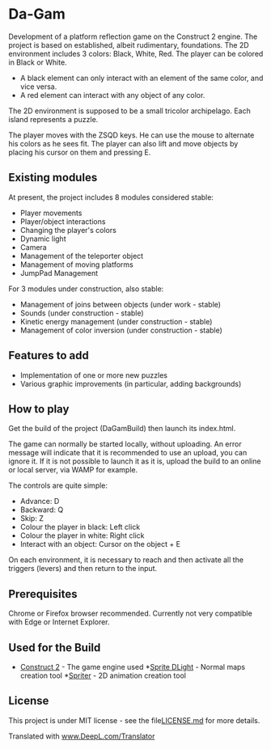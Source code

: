 # Da-Gam

Development of a platform reflection game on the Construct 2 engine. The project is based on established, albeit rudimentary, foundations. The 2D environment includes 3 colors: Black, White, Red. The player can be colored in Black or White. 

- A black element can only interact with an element of the same color, and vice versa.
- A red element can interact with any object of any color.

The 2D environment is supposed to be a small tricolor archipelago. Each island represents a puzzle.

The player moves with the ZSQD keys. He can use the mouse to alternate his colors as he sees fit. The player can also lift and move objects by placing his cursor on them and pressing E.

## Existing modules

At present, the project includes 8 modules considered stable:

- Player movements
- Player/object interactions
- Changing the player's colors
- Dynamic light
- Camera
- Management of the teleporter object
- Management of moving platforms
- JumpPad Management

For 3 modules under construction, also stable:

- Management of joins between objects (under work - stable)
- Sounds (under construction - stable)
- Kinetic energy management (under construction - stable)
- Management of color inversion (under construction - stable)

## Features to add

- Implementation of one or more new puzzles
- Various graphic improvements (in particular, adding backgrounds)

## How to play

Get the build of the project (DaGamBuild) then launch its index.html.

The game can normally be started locally, without uploading. An error message will indicate that it is recommended to use an upload, you can ignore it. If it is not possible to launch it as it is, upload the build to an online or local server, via WAMP for example.

The controls are quite simple: 

- Advance: D
- Backward: Q
- Skip: Z
- Colour the player in black: Left click
- Colour the player in white: Right click
- Interact with an object: Cursor on the object + E

On each environment, it is necessary to reach and then activate all the triggers (levers) and then return to the input.

## Prerequisites

Chrome or Firefox browser recommended. Currently not very compatible with Edge or Internet Explorer.

## Used for the Build

* [Construct 2](https://www.scirra.com/construct2) - The game engine used
*[Sprite DLight](http://www.2deegameart.com/) - Normal maps creation tool
*[Spriter](https://brashmonkey.com/) - 2D animation creation tool

## License

This project is under MIT license - see the file[LICENSE.md](LICENSE.md) for more details.


Translated with www.DeepL.com/Translator
